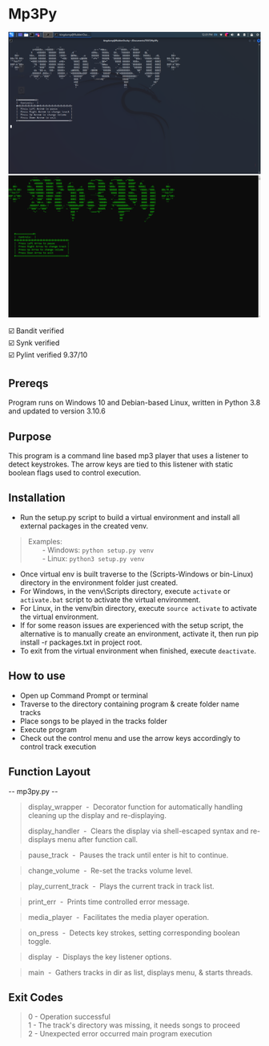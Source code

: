 # Mp3Py
![alt text](https://github.com/ngimb64/Mp3Py/blob/main/mp3_Py.png?raw=true)
![alt text](https://github.com/ngimb64/Mp3Py/blob/main/mp3Py.png?raw=true)

&#9745;&#65039; Bandit verified<br>
&#9745;&#65039; Synk verified<br>
&#9745;&#65039; Pylint verified 9.37/10

## Prereqs
Program runs on Windows 10 and Debian-based Linux, written in Python 3.8 and updated to version 3.10.6

## Purpose
This program is a command line based mp3 player that uses a listener to detect keystrokes.
The arrow keys are tied to this listener with static boolean flags used to control execution.

## Installation
- Run the setup.py script to build a virtual environment and install all external packages in the created venv.

> Examples:<br> 
>       &emsp;&emsp;- Windows:  `python setup.py venv`<br>
>       &emsp;&emsp;- Linux:  `python3 setup.py venv`

- Once virtual env is built traverse to the (Scripts-Windows or bin-Linux) directory in the environment folder just created.
- For Windows, in the venv\Scripts directory, execute `activate` or `activate.bat` script to activate the virtual environment.
- For Linux, in the venv/bin directory, execute `source activate` to activate the virtual environment.
- If for some reason issues are experienced with the setup script, the alternative is to manually create an environment, activate it, then run pip install -r packages.txt in project root.
- To exit from the virtual environment when finished, execute `deactivate`.

## How to use
- Open up Command Prompt or terminal
- Traverse to the directory containing program & create folder name tracks
- Place songs to be played in the tracks folder
- Execute program
- Check out the control menu and use the arrow keys accordingly to control track execution

## Function Layout
-- mp3py.py --
> display_wrapper &nbsp;-&nbsp; Decorator function for automatically handling cleaning up the display and re-displaying.
>
> display_handler &nbsp;-&nbsp; Clears the display via shell-escaped syntax and re-displays menu after function call.

> pause_track &nbsp;-&nbsp; Pauses the track until enter is hit to continue.

> change_volume &nbsp;-&nbsp; Re-set the tracks volume level.

> play_current_track &nbsp;-&nbsp; Plays the current track in track list.

> print_err &nbsp;-&nbsp; Prints time controlled error message.

> media_player &nbsp;-&nbsp; Facilitates the media player operation.

> on_press &nbsp;-&nbsp; Detects key strokes, setting corresponding boolean toggle.

> display &nbsp;-&nbsp; Displays the key listener options.

> main &nbsp;-&nbsp; Gathers tracks in dir as list, displays menu, & starts threads.

## Exit Codes
> 0 - Operation successful<br>
> 1 - The track's directory was missing, it needs songs to proceed<br>
> 2 - Unexpected error occurred main program execution

